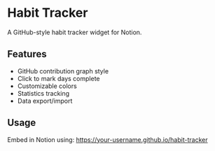 # Habit Tracker

A GitHub-style habit tracker widget for Notion.

## Features
- GitHub contribution graph style
- Click to mark days complete
- Customizable colors
- Statistics tracking
- Data export/import

## Usage
Embed in Notion using: https://your-username.github.io/habit-tracker